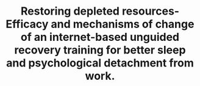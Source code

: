 --- 
abstract: '' 
authors: 
 - admin
 -  M Berking
 -  H Thiart
 -  H Riper
 -  laferton
 -  P Cuijpers
 -  ...
doi: '' 
featured: false 
publication: '*Health Psychology*, 89' 
publication_short: '' 
publishDate: '2015-01-01' 
title: 'Restoring depleted resources- Efficacy and mechanisms of change of an internet-based unguided recovery training for better sleep and psychological detachment from work.' 
url_code: '' 
url_dataset: '' 
url_pdf: '' 
url_poster: '' 
url_project: '' 
url_slides: '' 
url_source: '' 
url_video: '' 
---